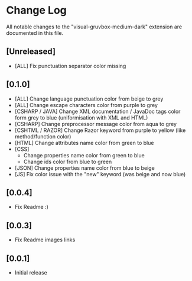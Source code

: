 # Change Log
All notable changes to the "visual-gruvbox-medium-dark" extension are documented in this file.

## [Unreleased]
- [ALL] Fix punctuation separator color missing

## [0.1.0]
- [ALL] Change language punctuation color from beige to grey
- [ALL] Change escape characters color from purple to grey
- [CSHARP / JAVA] Change XML documentation / JavaDoc tags color form grey to blue (uniformisation with XML and HTML)
- [CSHARP] Change preprocessor message color from aqua to grey
- [CSHTML / RAZOR] Change Razor keyword from purple to yellow (like method/function color)
- [HTML] Change attributes name color from green to blue
- [CSS] 
    - Change properties name color from green to blue
    - Change ids color from blue to green
- [JSON] Change properties name color from blue to beige
- [JS] Fix color issue with the "new" keyword (was beige and now blue)

## [0.0.4]
- Fix Readme :)
## [0.0.3]
- Fix Readme images links
## [0.0.1]
- Initial release
